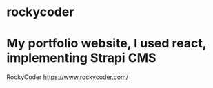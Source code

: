 # rockycoder
# My portfolio website, I used react, implementing Strapi CMS
RockyCoder https://www.rockycoder.com/

